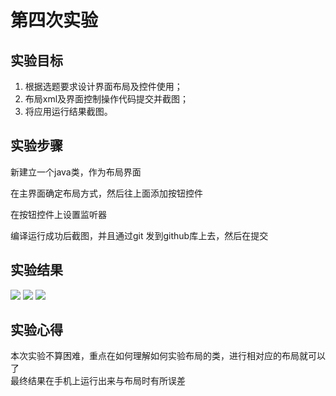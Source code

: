 # 第四次实验

## 实验目标

1. 根据选题要求设计界面布局及控件使用；
2. 布局xml及界面控制操作代码提交并截图；
3. 将应用运行结果截图。

## 实验步骤

新建立一个java类，作为布局界面

在主界面确定布局方式，然后往上面添加按钮控件

在按钮控件上设置监听器

编译运行成功后截图，并且通过git 发到github库上去，然后在提交

## 实验结果
![](https://github.com/gaorunua/android-labs-2018/blob/master/soft1614080902219/picture/3-1.png?raw=true)
![](https://github.com/gaorunua/android-labs-2018/blob/master/soft1614080902219/picture/3-2.png?raw=true)
![](https://github.com/gaorunua/android-labs-2018/blob/master/soft1614080902219/picture/4.png?raw=true)

## 实验心得
本次实验不算困难，重点在如何理解如何实验布局的类，进行相对应的布局就可以了<br/>
最终结果在手机上运行出来与布局时有所误差
